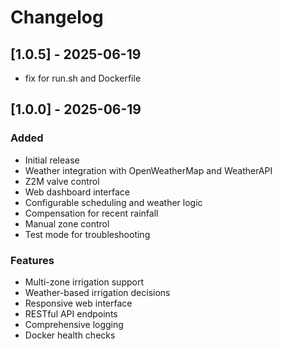 # Changelog

## [1.0.5] - 2025-06-19
 - fix for run.sh and Dockerfile

## [1.0.0] - 2025-06-19

### Added
- Initial release
- Weather integration with OpenWeatherMap and WeatherAPI
- Z2M valve control
- Web dashboard interface
- Configurable scheduling and weather logic
- Compensation for recent rainfall
- Manual zone control
- Test mode for troubleshooting

### Features
- Multi-zone irrigation support
- Weather-based irrigation decisions
- Responsive web interface
- RESTful API endpoints
- Comprehensive logging
- Docker health checks
